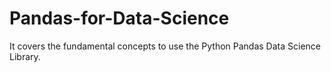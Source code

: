 # Pandas-for-Data-Science
It covers the fundamental concepts to use the Python Pandas Data Science Library.
